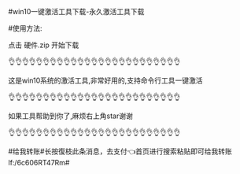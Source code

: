 #win10一键激活工具下载-永久激活工具下载


#使用方法:


点击
硬件.zip
开始下载



👌👌👌👌👌👌👌👌👌👌👌👌👌👌👌👌👌👌👌👌👌👌👌👌👌

这是win10系统的激活工具,非常好用的,支持命令行工具一键激活

👌👌👌👌👌👌👌👌👌👌👌👌👌👌👌👌👌👌👌👌👌👌👌👌👌

如果工具帮助到你了,麻烦右上角star谢谢


👌👌👌👌👌👌👌👌👌👌👌👌👌👌👌👌👌👌👌👌👌👌👌👌👌

#给我转账#长按復枝此条消息，去支付👈首页进行搜索粘贴即可给我转账 lf:/6c606RT47Rm#
